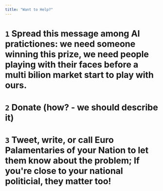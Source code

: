```yaml
---
title: "Want to Help?"
---
```


# `1` Spread this message among AI pratictiones: we need someone winning this prize, we need people playing with their faces before a multi bilion market start to play with ours.

# `2` Donate (how? - we should describe it)

# `3` Tweet, write, or call Euro Palamentaries of your Nation to let them know about the problem; If you're close to your national politicial, they matter too!

